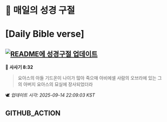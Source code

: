 # 🙏 매일의 성경 구절
# [Daily Bible verse]
## [![README에 성경구절 업데이트](https://github.com/DONGSUKA/first_test/actions/workflows/update-readme-bible.yml/badge.svg)](https://github.com/DONGSUKA/first_test/actions/workflows/update-readme-bible.yml)
<!-- START_BIBLE_VERSE -->
📖 **사사기 8:32**
> 요아스의 아들 기드온이 나이가 많아 죽으매 아비에셀 사람의 오브라에 있는 그의 아버지 요아스의 묘실에 장사되었더라

🕊️ _업데이트 시각: 2025-09-14 22:09:03 KST_
  <!-- END_BIBLE_VERSE -->
## GITHUB_ACTION
